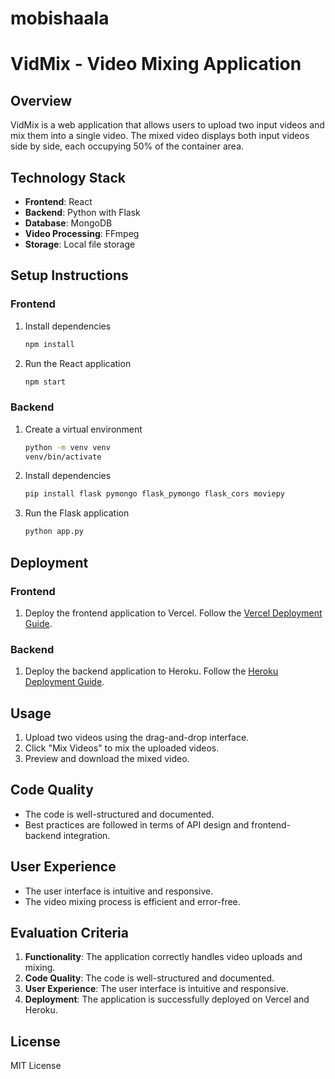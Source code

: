 # mobishaala

# VidMix - Video Mixing Application

## Overview
VidMix is a web application that allows users to upload two input videos and mix them into a single video. The mixed video displays both input videos side by side, each occupying 50% of the container area.

## Technology Stack
- **Frontend**: React
- **Backend**: Python with Flask
- **Database**: MongoDB
- **Video Processing**: FFmpeg
- **Storage**: Local file storage


## Setup Instructions

### Frontend

1. Install dependencies
    ```bash
    npm install
    ```

2. Run the React application
    ```bash
    npm start
    ```

### Backend

1. Create a virtual environment
    ```bash
    python -m venv venv
    venv/bin/activate
    ```

2. Install dependencies
    ```bash
    pip install flask pymongo flask_pymongo flask_cors moviepy
    ```

3. Run the Flask application
    ```bash
    python app.py
    ```

## Deployment

### Frontend

1. Deploy the frontend application to Vercel. Follow the [Vercel Deployment Guide](https://vercel.com/docs/concepts/projects/overview).

### Backend

1. Deploy the backend application to Heroku. Follow the [Heroku Deployment Guide](https://devcenter.heroku.com/articles/getting-started-with-python).

## Usage

1. Upload two videos using the drag-and-drop interface.
2. Click "Mix Videos" to mix the uploaded videos.
3. Preview and download the mixed video.

## Code Quality

- The code is well-structured and documented.
- Best practices are followed in terms of API design and frontend-backend integration.

## User Experience

- The user interface is intuitive and responsive.
- The video mixing process is efficient and error-free.

## Evaluation Criteria

1. **Functionality**: The application correctly handles video uploads and mixing.
2. **Code Quality**: The code is well-structured and documented.
3. **User Experience**: The user interface is intuitive and responsive.
4. **Deployment**: The application is successfully deployed on Vercel and Heroku.

## License

MIT License
